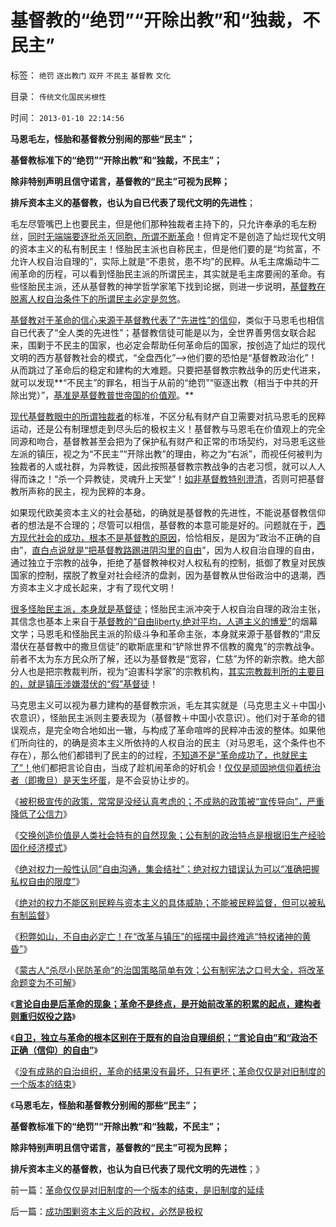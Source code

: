 # 基督教的“绝罚”“开除出教”和“独裁，不民主”

标签： `绝罚` `逐出教门` `双开` `不民主` `基督教` `文化` 

目录： `传统文化国民劣根性`

时间： `2013-01-10 22:14:56`

**马恩毛左，怪胎和基督教分别闹的那些“民主”；**

**基督教标准下的“绝罚”“开除出教”和“独裁，不民主”；**

**除非特别声明且信守诺言，基督教的“民主”可视为民粹；**

**排斥资本主义的基督教，也认为自已代表了现代文明的先进性**；

毛左尽管嘴巴上也要民主，但是他们那种独裁者主持下的，只允许奉承的毛左粉丝，[同时无端端要逐批杀灭同胞，所谓不断革命](../../../2012/6/8/希特勒忽悠了德国人屠杀犹太人吗？毛左和纳粹的大脑急转弯.md)！但肯定不是创造了灿烂现代文明的资本主义的私有制民主！怪胎民主派也自称民主，但是他们要的是“均贫富，不允许人权自治自理的”，实际上就是“不患贫，患不均”的民粹。从毛主席煽动牛二闹革命的历程，可以看到怪胎民主派的所谓民主，其实就是毛主席要闹的革命。有些怪胎民主派，还从基督教的神学哲学家笔下找到论据，则进一步说明，[基督教在脱离人权自治条件下的所谓民主必定是忽悠](../../../2011/10/7/没有私有制就无所谓民主！基督教通往奴役之路的命运！.md)。

[基督教对于革命的信心来源于基督教代表了“先进性”的信仰](../../../2010/11/3/“政治改革”必须首先在法学中精确定义.md)，类似于马恩毛也相信自已代表了“全人类的先进性”；基督教信徒可能是以为，全世界善男信女联合起来，围剿于不民主的国家，也必定会帮助任何革命后的国家，按创造了灿烂的现代文明的西方基督教社会的模式，“全盘西化”——>他们要的恐怕是“基督教政治化”！从而跳过了革命后的稳定和建构的大难题。只要把基督教宗教战争的历史代进来，就可以发现**“不民主”的罪名，相当于从前的“绝罚”“驱逐出教（相当于中共的开除出党）”，[基准是基督教普世帝国的价值观](../../../2011/9/2/普世帝国的天下主义.md)。**

[现代基督教眼中的所谓独裁者](../../../2011/4/16/反对独裁者，不能取而代之.md)的标准，不区分私有财产自卫需要对抗马恩毛的民粹运动，还是公有制理想走到尽头后的极权主义！基督教与马恩毛在价值观上的完全同源和吻合，基督教甚至会把为了保护私有财产和正常的市场契约，对马恩毛这些左派的镇压，视之为“不民主”“开除出教”的理由，称之为“右派”，而视任何被判为独裁者的人或社群，为异教徒，因此按照基督教宗教战争的古老习惯，就可以人人得而诛之！“杀一个异教徒，灵魂升上天堂”！[如非基督教特别澄清](../../../2010/6/20/任何信仰都有对个体价值观的“原罪”.md)，否则可把基督教所声称的民主，视为民粹的本身。

如果现代欧美资本主义的社会基础，的确就是基督教的先进性，不能说基督教信仰者的想法是不合理的；尽管可以相信，基督教的本意可能是好的。问题就在于，[西方现代社会的成功，根本不是基督教的原因](../../../2012/11/20/基督教和传统文化对资本主义的围剿.md)，恰恰相反，是因为“政治不正确的自由”，[直白点说就是“把基督教路踢进阴沟里的自由](../../../2012/4/10/基督教主宰欧洲是民主消失的一千年.md)”，因为人权自治自理的自由，通过独立于宗教的战争，拒绝了基督教神权对人权私有的控制，抵御了教皇对民族国家的控制，摆脱了教皇对社会经济的盘剥，因为基督教从世俗政治中的退潮，西方资本主义才成长起来，才有了现代文明！

[很多怪胎民主派，本身就是基督徒](../../../2010/11/3/“政治改革”必须首先在法学中精确定义.md)；怪胎民主派冲突于人权自治自理的政治主张，其信念也基本上来自于[基督教的“自由liberty,绝对平均，人道主义的博爱”](../../../2011/9/1/普世帝国的价值观和induvidualism和奥地利.md)的烟幕文学；马恩毛和怪胎民主派的阶级斗争和革命主张，本身就来源于基督教的“肃反潜伏在基督教中的撒旦信徒”的歇斯底里和“铲除世界不信教的魔鬼”的宗教战争。前者不太为东方民众所了解，还以为基督教是“宽容，仁慈”为怀的新宗教。绝大部分人也是把宗教裁判所，视为“迫害科学家”的宗教机构，[其实宗教裁判所的主要目的，就是镇压涉嫌潜伏的“假”基督徒](../../../2011/8/26/基督教对民主、科学和市场经济的顽强抵抗.md)！

马克思主义可以视为暴力建构的基督教宗派，毛左其实就是（马克思主义＋中国小农意识），怪胎民主派则主要表现为（基督教＋中国小农意识）。他们对于革命的错误观点，是完全吻合地如出一辙，与构成了革命喧哗的民粹冲击波的整体。如果他们所向往的，的确是资本主义所依持的人权自治的民主（对马恩毛，这个条件也不存在），那么他们都错判了民主的的过程，[不知道不是“革命成功了，也就民主了”！](../../../2013/1/9/独立与革命的区别，“言论自由”和“政治不正确（信仰）的自由”.md)他们都把言论自由，当成了趁机闹革命的好机会！[仅仅是顽固地信仰着统治者（即撒旦）是天生坏蛋](../../../2013/1/9/言论自由是后革命的现象，相当于革命已经成功.md)，是不会妥协让步的。

《[被积极宣传的政策，常常是没经认真考虑的；不成熟的政策被“宣传导向”，严重降低了公信力](../../../2013/1/7/被积极宣传的政策，常常是没经认真考虑的.md)》

《[交换创造价值是人类社会特有的自然现象；公有制的政治特点是根据旧生产经验固化经济模式](../../../2013/1/7/公有制政体根据旧经验固化经济模式.md)》

《[绝对权力一般性认同“自由沟通，集会结社”；绝对权力错误认为可以“准确把握私权自由的限度”](../../../2013/1/7/退还赞助费是民粹的腐败，民粹比贪官恶劣一百倍！.md)》

《[绝对的权力不能区别民粹与资本主义的具体威胁；不能被民粹监督，但可以被私有制监督](../../../2013/1/8/绝对的权力过分自信时，不可克服的自卑和恐惧.md)》

《[积弊如山，不自由必定亡！在“改革与镇压”的摇摆中最终难逃“特权诸神的黄昏”](../../../2013/1/8/亡党亡国亡天下的昏君和奸臣只不过背了黑锅.md)》

《[蒙古人“杀尽小民防革命”的治国策略简单有效；公有制宪法之口号大全，将改革命题变为不可解](../../../2013/1/9/蒙古人“杀尽小民防革命”的国策简单有效.md)》

《[**言论自由是后革命的现象；革命不是终点，是开始前改革的积累的起点，建构者则重归奴役之路**](../../../2013/1/9/言论自由是后革命的现象，相当于革命已经成功.md)》

《[**自卫，独立与革命的根本区别在于既有的自治自理组织；“言论自由”和“政治不正确（信仰）的自由”**](../../../2013/1/9/独立与革命的区别，“言论自由”和“政治不正确（信仰）的自由”.md)》

《[没有成熟的自治组织，革命的结果没有最坏，只有更坏；革命仅仅是对旧制度的一个版本的结束](../../../2013/1/10/革命仅仅是对旧制度的一个版本的结束，是旧制度的延续.md)》

《**马恩毛左，怪胎和基督教分别闹的那些“民主”；**

**基督教标准下的“绝罚”“开除出教”和“独裁，不民主”；**

**除非特别声明且信守诺言，基督教的“民主”可视为民粹；**

**排斥资本主义的基督教，也认为自已代表了现代文明的先进性**；》



前一篇：[革命仅仅是对旧制度的一个版本的结束，是旧制度的延续](../../../2013/1/10/革命仅仅是对旧制度的一个版本的结束，是旧制度的延续.md)

后一篇：[成功围剿资本主义后的政权，必然是极权](../../../2013/1/10/成功围剿资本主义后的政权，必然是极权.md)